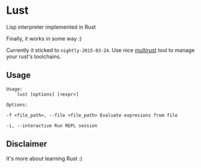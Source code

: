 # Lust

Lisp interpreter implemented in Rust

Finally, it works in some way :)

Currently it sticked to ```nightly-2015-03-24```.
Use nice [multirust][multirust] tool to manage your rust's toolchains.

## Usage

```
Usage:
	lust [options] [<expr>]

Options:

-f <file_path>, --file <file_path> Evaluate expresions from file

-i, --interactive Run REPL session
```

## Disclaimer

It's more about learning Rust :)

[multirust]: https://github.com/brson/multirust
